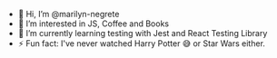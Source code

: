 - 👋 Hi, I’m @marilyn-negrete
- 👀 I’m interested in JS, Coffee and Books
- 🌱 I’m currently learning testing with Jest and React Testing Library
- ⚡ Fun fact: I've never watched Harry Potter 😅 or Star Wars either.

<!---
marilyn-negrete/marilyn-negrete is a ✨ special ✨ repository because its `README.md` (this file) appears on your GitHub profile.
You can click the Preview link to take a look at your changes.
--->

